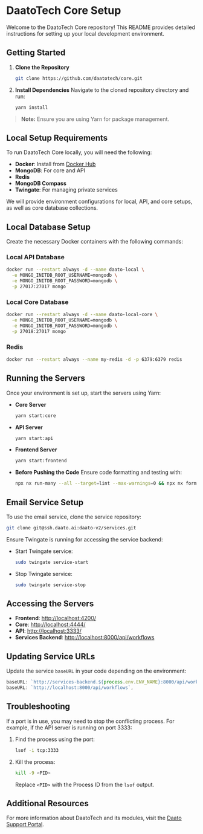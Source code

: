 # DaatoTech Core Setup
 
Welcome to the DaatoTech Core repository! This README provides detailed instructions for setting up your local development environment.
 
## Getting Started
 
1. **Clone the Repository**
   ```bash
   git clone https://github.com/daatotech/core.git
   ```
 
2. **Install Dependencies**
   Navigate to the cloned repository directory and run:
   ```bash
   yarn install
   ```
> **Note:** Ensure you are using Yarn for package management.
 
## Local Setup Requirements
 
To run DaatoTech Core locally, you will need the following:
 
- **Docker**: Install from [Docker Hub](https://hub.docker.com/)
- **MongoDB**: For core and API
- **Redis**
- **MongoDB Compass**
- **Twingate**: For managing private services
 
We will provide environment configurations for local, API, and core setups, as well as core database collections.
 
## Local Database Setup
 
Create the necessary Docker containers with the following commands:
 
### Local API Database
```bash
docker run --restart always -d --name daato-local \
  -e MONGO_INITDB_ROOT_USERNAME=mongodb \
  -e MONGO_INITDB_ROOT_PASSWORD=mongodb \
  -p 27017:27017 mongo
```
 
### Local Core Database
```bash
docker run --restart always -d --name daato-local-core \
  -e MONGO_INITDB_ROOT_USERNAME=mongodb \
  -e MONGO_INITDB_ROOT_PASSWORD=mongodb \
  -p 27018:27017 mongo
```
 
### Redis
```bash
docker run --restart always --name my-redis -d -p 6379:6379 redis
```
 
## Running the Servers
 
Once your environment is set up, start the servers using Yarn:
 
- **Core Server**
  ```bash
  yarn start:core
  ```
 
- **API Server**
  ```bash
  yarn start:api
  ```
 
- **Frontend Server**
  ```bash
  yarn start:frontend
  ```
 
- **Before Pushing the Code**
  Ensure code formatting and testing with:
  ```bash
  npx nx run-many --all --target=lint --max-warnings=0 && npx nx format:write --all && npx nx run-many --target=test --projects=api,core --verbose && git gui
  ```
 
## Email Service Setup
 
To use the email service, clone the service repository:
```bash
git clone git@ssh.daato.ai:daato-v2/services.git
```
 
Ensure Twingate is running for accessing the service backend:
 
- Start Twingate service:
  ```bash
  sudo twingate service-start
  ```
 
- Stop Twingate service:
  ```bash
  sudo twingate service-stop
  ```
 
## Accessing the Servers
 
- **Frontend**: [http://localhost:4200/](http://localhost:4200/)
- **Core**: [http://localhost:4444/](http://localhost:4444/)
- **API**: [http://localhost:3333/](http://localhost:3333/)
- **Services Backend**: [http://localhost:8000/api/workflows](http://localhost:8000/api/workflows)
 
## Updating Service URLs
 
Update the service `baseURL` in your code depending on the environment:
 
```javascript
baseURL: `http://services-backend.${process.env.ENV_NAME}:8000/api/workflows`,
baseURL: `http://localhost:8000/api/workflows`,
```
 
## Troubleshooting
 
If a port is in use, you may need to stop the conflicting process. For example, if the API server is running on port 3333:
 
1. Find the process using the port:
   ```bash
   lsof -i tcp:3333
   ```
 
2. Kill the process:
   ```bash
   kill -9 <PID>
   ```
   Replace `<PID>` with the Process ID from the `lsof` output.
 
## Additional Resources
 
For more information about DaatoTech and its modules, visit the [Daato Support Portal](https://daato.freshdesk.com/en/support/solutions).
